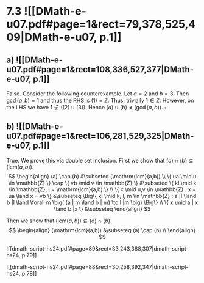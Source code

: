 
# 7.3 ![[DMath-e-u07.pdf#page=1&rect=79,378,525,409|DMath-e-u07, p.1]]
## a) ![[DMath-e-u07.pdf#page=1&rect=108,336,527,377|DMath-e-u07, p.1]]

False. Consider the following counterexample. Let $a=2$ and $b=3$. Then $\gcd(a, b) = 1$ and thus the RHS is $(1) = \mathbb{Z}$. Thus, trivially $1 \in \mathbb{Z}$. However, on the LHS we have $1 \not\in \big( (2) \cup (3) \big)$. Hence $(a) \cup (b) \neq (\gcd(a, b))$.
$\square$


## b) ![[DMath-e-u07.pdf#page=1&rect=106,281,529,325|DMath-e-u07, p.1]]

True. We prove this via double set inclusion. First we show that $(a) \cap (b) \subseteq (\mathrm{lcm} (a,b))$. 
$$
\begin{align}
(a) \cap (b) &\subseteq (\mathrm{lcm}(a,b)) \\
\{ ua \mid u \in \mathbb{Z} \} \cap \{ vb \mid v \in \mathbb{Z} \} &\subseteq \{ kl \mid k \in \mathbb{Z}, l = \mathrm{lcm}(a,b) \} \\
\{ x \mid u,v \in \mathbb{Z} : x = ua \land x = vb \} &\subseteq \Big\{ kl \mid k, l, m \in \mathbb{Z} : a |l \land b |l \land \forall m \big( (a | m \land b | m) \to l |m \big)  \Big\} \\
\{ x \mid a | x \land b |x \} &\subseteq 
\end{align}
$$

Then we show that $(\mathrm{lcm}(a,b)) \subseteq (a) \cap (b)$.
$$
\begin{align}
(\mathrm{lcm}(a,b)) &\subseteq (a) \cap (b) \\
\end{align}
$$






![[dmath-script-hs24.pdf#page=89&rect=33,243,388,307|dmath-script-hs24, p.79]]


![[dmath-script-hs24.pdf#page=88&rect=30,258,392,347|dmath-script-hs24, p.78]]
